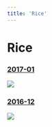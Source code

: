 ```yaml
---
title: 'Rice'
---
```


# Rice

### [2017-01](/pages/rice/2017-01)

[![](https://i.imgur.com/WBJKH9S.jpg)](/pages/rice/2017-01)


### [2016-12](/pages/rice/2016-12)

[![](https://i.imgur.com/YE8OqmC.jpg)](/pages/rice/2016-12)
